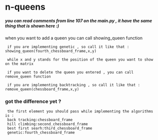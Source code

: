 # n-queens

##### you can read comments from line 107 on the main.py , it have the same thing that is shown here :)
 when you want to add a queen you can call showing_queen function
 
     if you are implementing genetic , so call it like that : showing_queen(fourth_chessboard_frame,x,y)
     
     while x and y stands for the position of the queen you want to show on the matrix
     
     if you want to delete the queen you entered , you can call remove_queen function
     
     if you are implementing backtracking , so call it like that : remove_queen(chessboard_frame,x,y)
  ###   got the difference yet ?
  
     the first element you should pass while implementing the algorithms is :
     back tracking:chessboard_frame
     hill climbing:second_chessboard_frame
     best first searh:third_chessboard_frame
     genetic:fourth_chessboard_frame



